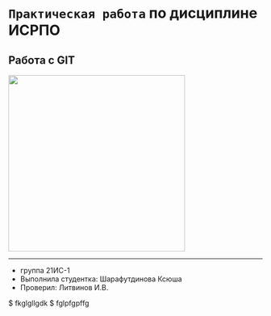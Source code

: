 # ``Практическая работа`` по дисциплине ИСРПО

## Работа с GIT

<p><img src="https://akulovka.com/wa-data/public/shop/img/ext_img/OvPQD85GLIGfBBq6gziKAa8SS4RO4ROfvMMiv6srJsFnFDP49LMaYZU16q3yJjau27KPGemx7dNT7vJwDbTN9mA5qzHZGiMKExlqhj_efOA6xux9s7FxsXHLOR9INqCJi7HMaPlP.png" width = "350"></p>

<p><a href="https://akulovka.com/blog/utka/"></a></p>

-----

* группа 21ИС-1 
* Выполнила студентка: Шарафутдинова Ксюша
* Проверил: Литвинов И.В.

$ fkglgllgdk
$ fglpfgpffg